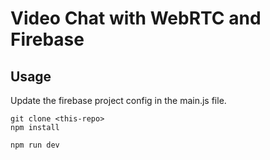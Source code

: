 # Video Chat with WebRTC and Firebase



## Usage

Update the firebase project config in the main.js file. 

```
git clone <this-repo>
npm install

npm run dev
```
